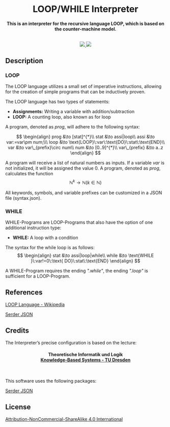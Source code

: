 <h1 align="center">
  <br>
  <br>
  LOOP/WHILE Interpreter
  <br>
</h1>

<h4 align="center">This is an interpreter for the recursive language LOOP, which is based on the counter-machine model.
<br>
<br>
<p align="center">
  <a href="https://www.rust-lang.org">
    <img src="https://img.shields.io/badge/Rust-1.74.0-red.svg?logo=rust">
  </a>
  <a href="https://docs.rs/crate/serde_json/latest">
    <img src="https://img.shields.io/badge/Serder JSON-1.0.48-pink.svg?logo=serder">
  </a>
</p>


## Description
### LOOP

The LOOP language utilizes a small set of imperative instructions, allowing for the creation of simple programs that can be inductively proven.

The LOOP language has two types of statements:
- **Assignments:** Writing a variable with addition/subtraction
- **LOOP:** A counting loop, also known as for loop

A program, denoted as $prog$, will adhere to the following syntax:

$$
\begin{align}
   prog &\to [stat]^{*}\\   
   stat &\to assi|loop\\ 
   assi &\to var:=var\pm num;\\\
   loop &\to \text{LOOP}\:var\:\text{DO}\:stat\:\text{END}\\
   var  &\to var\_{prefix}\circ num\\
   num  &\to [0..9]^{*}\\
   var\_{prefix} &\to a..z
\end{align}
$$

A program will receive a list of natural numbers as inputs.
If a variable $var$ is not initialized, it will be assigned the value $0$.
A program, denoted as $prog$, calculates the function
$$\mathbb{N}^k\to\mathbb{N} (k \in \mathbb{N})$$

All keywords, symbols, and variable prefixes can be customized in a JSON file (syntax.json).

### WHILE

WHILE-Programs are LOOP-Programs that also have the option of one additional instruction type:

- **WHILE:** A loop with a condition

The syntax for the while loop is as follows:
$$
\begin{align}
    stat &\to assi|loop|while\\ 
    while &\to \text{WHILE }\:var!=0\:\text{ DO}\:stat\:\text{END}
\end{align}
$$

A WHILE-Program requires the ending *".while"*, the ending *".loop"* is sufficient for a LOOP-Program.
## References 

[LOOP Language - Wikipedia](https://en.wikipedia.org/wiki/LOOP_(programming_language))

[Serder JSON](https://docs.rs/serde_json/latest/serde_json/)

## Credits

The Interpreter’s precise configuration is based on the lecture:

<h4 align="center">
  Theoretische Informatik und Logik<br><a href="https://iccl.inf.tu-dresden.de/web/Wissensbasierte_Systeme/en">
   Knowledge-Based Systems - TU Dresden
  </a>
  <br>
</h4>
<br>

This software uses the following packages:

[Serder JSON](https://docs.rs/crate/serde_json/latest)

## License  

[Attribution-NonCommercial-ShareAlike 4.0 International](/LICENSE.txt)



